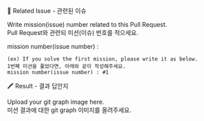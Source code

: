 🎯 Related Issue - 관련된 이슈

Write mission(issue) number related to this Pull Request. <br /> Pull Request와 관련되 미션(이슈) 번호를 적으세요.

mission number(issue number) :

```
(ex) If you solve the first mission, please write it as below.
1번째 미션을 풀었다면, 아래와 같이 작성해주세요.
mission number(issue number) : #1
```

🖍️ Result - 결과 답안지

Upload your git graph image here. <br /> 미션 결과에 대한 git graph 이미지를 올려주세요.
